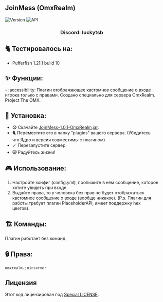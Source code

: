 ## JoinMess (OmxRealm)

![Version](https://img.shields.io/badge/Версия-1.0.1-blue.svg)
![API](https://img.shields.io/badge/Spigot%201.21%2B-blue.svg)

<h3 align="center">Discord: luckytsb</h3>

## 🐈 Тестировалось на:
- Pufferfish 1.21.1 build 10

## ✨ Функции:

-️ :accessibility: Плагин отображающее кастомное сообщение о входе игрока только с правами. Создано специально для сервера OmxRealm. Project The OMX.

## 🚀 Установка:

- 😧 Скачайте <a href="https://github.com/Hacker123ter/JoinMess-OmxRealm/raw/JoinMess/target/JoinMess-1.0.1-OmxRealm.jar" target="_blank">JoinMess-1.0.1-OmxRealm.jar</a>.
- 🐈 Переместите его в папку "plugins" вашего сервера. (Убедитесь что Ядро и версия совместимы с плагином)
- 🪄 Перезапустите сервер.
- 😸 Радуйтесь жизни!

## 🎮 Использование:

1. Настройте конфиг (config.yml), пропишите в нём сообщение, которое хотите увидеть при входе.
2. Выдайте права, то у человека без прав не будет отображаться кастомное сообщение о входе (вообще никакое).
(P.s. Плагин для работы требует плагин PlaceholderAPI, имеет поддержку hex цветов).

## 🏗️ Команды:

Плагин работает без команд.

## 🔒 Права:
`omxrealm.joinserver`

## Лицензия

Этот код лицензирован под [Special LICENSE](LICENSE.MD).
